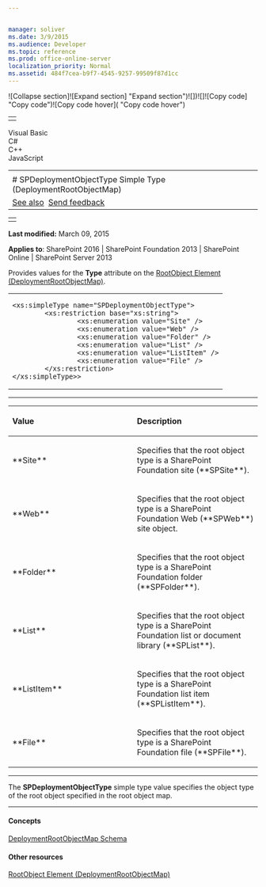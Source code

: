 ```yaml
---


manager: soliver
ms.date: 3/9/2015
ms.audience: Developer
ms.topic: reference
ms.prod: office-online-server
localization_priority: Normal
ms.assetid: 484f7cea-b9f7-4545-9257-99509f87d1cc
---
```


![Collapse
section]![Expand
section] "Expand section")![]()![])![]![]()![Copy
code] "Copy code")![Copy code
hover]( "Copy code hover")
<table>
<tbody>
<tr class="odd">
<td align="left"></td>
</tr>
</tbody>
</table>

Visual Basic  
C\#  
C++  
JavaScript  

<table>
<tbody>
<tr class="odd">
<td align="left"><span id="runningHeaderText"></span></td>
</tr>
<tr class="even">
<td align="left"># SPDeploymentObjectType Simple Type (DeploymentRootObjectMap)</td>
</tr>
<tr class="odd">
<td align="left"><a href="#seeAlsoToggle">See also</a>  <span id="headfeedbackarea" class="feedbackhead"><a href="javascript:SubmitFeedback(&#39;docthis@Microsoft.com&#39;,&#39;&#39;,&#39;&#39;,&#39;&#39;,&#39;1.0.18082.1225&#39;,&#39;%0\dThank%20you%20for%20your%20feedback.%20The%20developer%20writing%20teams%20use%20your%20feedback%20to%20improve%20documentation.%20While%20we%20are%20reviewing%20your%20feedback,%20we%20may%20send%20you%20e-mail%20to%20ask%20for%20clarification%20or%20feedback%20on%20a%20solution.%20We%20do%20not%20use%20your%20e-mail%20address%20for%20any%20other%20purpose%20and%20we%20delete%20it%20after%20we%20finish%20our%20review.%0\AFor%20further%20information%20about%20the%20privacy%20policies%20of%20Microsoft,%20please%20see%20http://privacy.microsoft.com/en-us/default.aspx.%0\A%0\d&#39;,&#39;Customer%20feedback&#39;);">Send feedback</a></span></td>
</tr>
</tbody>
</table>

<table>
<colgroup>
<col width="100%" />
</colgroup>
<tbody>
<tr class="odd">
<td align="left"></td>
</tr>
</tbody>
</table>

**Last modified:** March 09, 2015

**Applies to**: SharePoint 2016 | SharePoint Foundation 2013 |
SharePoint Online | SharePoint Server 2013

Provides values for the **Type** attribute on
the [RootObject Element
(DeploymentRootObjectMap)](rootobject-element-deploymentrootobjectmap.md)</span>.

<span codelanguage="other"></span>
<table>
<colgroup>
<col width="100%" />
</colgroup>
<tbody>
<tr class="odd">
<td align="left"><pre><code>&lt;xs:simpleType name=&quot;SPDeploymentObjectType&quot;&gt;
        &lt;xs:restriction base=&quot;xs:string&quot;&gt;
                &lt;xs:enumeration value=&quot;Site&quot; /&gt;
                &lt;xs:enumeration value=&quot;Web&quot; /&gt;
                &lt;xs:enumeration value=&quot;Folder&quot; /&gt;
                &lt;xs:enumeration value=&quot;List&quot; /&gt; 
                &lt;xs:enumeration value=&quot;ListItem&quot; /&gt;
                &lt;xs:enumeration value=&quot;File&quot; /&gt;
        &lt;/xs:restriction&gt;
&lt;/xs:simpleType&gt;&gt;</code></pre></td>
</tr>
</tbody>
</table>


-------------------------------------------------------------------------------------------------------------------------------------------------------------------------------------------------------

<table>
<colgroup>
<col width="50%" />
<col width="50%" />
</colgroup>
<thead>
<tr class="header">
<th align="left"><p>Value</p></th>
<th align="left"><p>Description</p></th>
</tr>
</thead>
<tbody>
<tr class="odd">
<td align="left"><p>**Site**</p></td>
<td align="left"><p>Specifies that the root object type is a SharePoint Foundation site (**SPSite**).</p></td>
</tr>
<tr class="even">
<td align="left"><p>**Web**</p></td>
<td align="left"><p>Specifies that the root object type is a SharePoint Foundation Web (**SPWeb**) site object.</p></td>
</tr>
<tr class="odd">
<td align="left"><p>**Folder**</p></td>
<td align="left"><p>Specifies that the root object type is a SharePoint Foundation folder (**SPFolder**).</p></td>
</tr>
<tr class="even">
<td align="left"><p>**List**</p></td>
<td align="left"><p>Specifies that the root object type is a SharePoint Foundation list or document library (**SPList**).</p></td>
</tr>
<tr class="odd">
<td align="left"><p>**ListItem**</p></td>
<td align="left"><p>Specifies that the root object type is a SharePoint Foundation list item (**SPListItem**).</p></td>
</tr>
<tr class="even">
<td align="left"><p>**File**</p></td>
<td align="left"><p>Specifies that the root object type is a SharePoint Foundation file (**SPFile**).</p></td>
</tr>
</tbody>
</table>


----------------------------------------------------------------------------------------------------------------------------------------------------------------------------------------------------------------------------

The **SPDeploymentObjectType** simple type
value specifies the object type of the root object specified in the root
object map.


-------------------------------------------------------------------------------------------------------------------------------------------------------------------------------------------

#### Concepts

[DeploymentRootObjectMap
Schema](deploymentrootobjectmap-schema.md)</span>

#### Other resources

[RootObject Element
(DeploymentRootObjectMap)](rootobject-element-deploymentrootobjectmap.md)</span>








